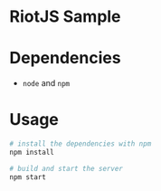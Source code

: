 # RiotJS Sample

# Dependencies

 - `node` and `npm`

# Usage

```sh
# install the dependencies with npm
npm install

# build and start the server
npm start
```

